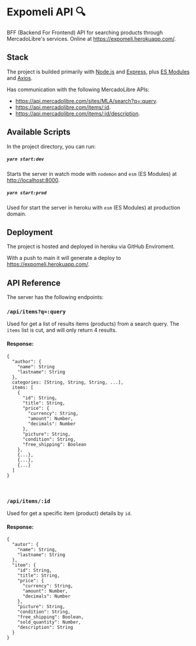 # Expomeli API 🔍

BFF (Backend For Frontend) API for searching products through MercadoLibre's services.
Online at https://expomeli.herokuapp.com/.

## Stack

The project is builded primarily with [Node.js](https://nodejs.org/) and [Express](https://expressjs.com/), plus [ES Modules](https://github.com/standard-things/esm#readme) and [Axios](https://github.com/axios/axios).

Has communication with the following MercadoLibre APIs:

- https://api.mercadolibre.com/sites/MLA/search?q=:query.
- https://api.mercadolibre.com/items/:id.
- https://api.mercadolibre.com/items/:id/description.

## Available Scripts

In the project directory, you can run:

##### `yarn start:dev`

Starts the server in watch mode with `nodemon` and `esm` (ES Modules) at [http://localhost:8000](http://localhost:8000).

##### `yarn start:prod`

Used for start the server in heroku with `esm` (ES Modules) at production domain.

## Deployment

The project is hosted and deployed in heroku via GitHub Enviroment.

With a push to main it will generate a deploy to https://expomeli.herokuapp.com/.

## API Reference

The server has the following endpoints:

### `/api/items?q=:query`

Used for get a list of results items (products) from a search query. The `items` list is cut, and will only return 4 results.

#### Response:

```
{
  "author": {
    "name": String
    "lastname": String
  },
  categories: [String, String, String, ...],
  items: [
    {
      "id": String,
      "title": String,
      "price": {
        "currency": String,
        "amount": Number,
        "decimals": Number
      },
      "picture": String,
      "condition": String,
      "free_shipping": Boolean
    },
    {...},
    {...},
    {...}
  ]
}
```

<br />

### `/api/items/:id`

Used for get a specific item (product) details by `id`.

#### Response:

```
{
  "autor": {
    "name": String,
    "lastname": String
  },
  "item": {
    "id": String,
    "title": String,
    "price": {
      "currency": String,
      "amount": Number,
      "decimals": Number
    },
    "picture": String,
    "condition": String,
    "free_shipping": Boolean,
    "sold_quantity": Number,
    "description": String
  }
}
```
